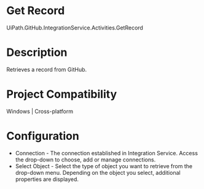 ﻿# Get Record

UiPath.GitHub.IntegrationService.Activities.GetRecord

# Description

Retrieves a record from GitHub.

# Project Compatibility

Windows | Cross-platform

# Configuration

* Connection - The connection established in Integration Service. Access the drop-down to choose, add or manage connections.
* Select Object - Select the type of object you want to retrieve from the drop-down menu. Depending on the object you select, additional properties are displayed.
